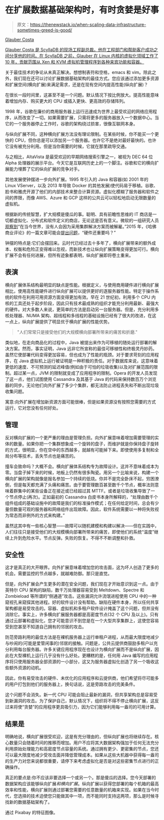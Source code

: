 # 在扩展数据基础架构时，有时贪婪是好事

> 原文：<https://thenewstack.io/when-scaling-data-infrastructure-sometimes-greed-is-good/>

[](https://www.linkedin.com/in/glommer/?originalSubdomain=ca)

[Glauber Costa](https://www.linkedin.com/in/glommer/?originalSubdomain=ca)

[Glauber Costa 是 ScyllaDB 的现场工程副总裁。他在工程部门和帮助客户成功之间分享他的时间。在 ScyllaDB 之前，Glauber 在 Linux 内核的虚拟化领域工作了 10 年，贡献范围从 Xen 和 KVM 虚拟机管理程序到各种来宾功能和容器。](https://www.linkedin.com/in/glommer/?originalSubdomain=ca)

[](https://www.linkedin.com/in/glommer/?originalSubdomain=ca)[](https://www.linkedin.com/in/glommer/?originalSubdomain=ca)

关于最佳技术的争论从未真正解决。想想制表符和空格，emacs 和 vim。除此之外，我们现在还可以讨论扩展数据基础架构的最佳方式。您应该通过添加更多资源和扩展空间(横向扩展)来满足需求，还是在现有空间内提高性能(纵向扩展)？

在很长一段时间里，这甚至不是一个问题。默认情况下按比例放大。提高性能意味着增加内存、购买更大的 CPU 或插入更快、更高效的存储阵列。

1998 年，谷歌在廉价的商用服务器上运行迅速成为世界上最受欢迎的网络应用程序，从而改变了一切。如果需要扩展，只需将更多的服务器放入一个数据中心。当它的一个服务器停止工作时，谷歌的架构绕过损害，很像互联网本身。

与纵向扩展不同，这种横向扩展方法没有理论限制。在某些时候，你不能买一个更快的 CPU，但你总是可以添加另一个服务器。也许它不是绝对最好最快的。也许它没有被充分利用。但是当你需要的时候，它就在那里疏导交通。

与之相比，AltaVista 是最受欢迎的早期网络搜索引擎之一，被视为 DEC 64 位 Alpha 处理器的展示平台。今天它是互联网历史上的一个脚注。谷歌和它的横向扩展能力埋葬了它的纵向扩展的竞争对手。

其他发展使钟摆进一步向外扩展。1995 年引入的 Java 和容器(如 2001 年的 Linux VServer，以及 2013 年导致 Docker 的其他发展)使代码易于移植。谷歌、脸书和雅虎开源了他们的内部技术来整合计算资源。虚拟化模糊了服务器和软件之间的界限，而像 AWS、Azure 和 GCP 这样的公共云可以轻松地启动无限数量的虚拟机。

根据新的传统智慧，扩大规模是傻瓜的事。聪明、具有前瞻性思维的 IT 商店是一切都虚拟化、分布式和软件定义的商店，无论这是否有意义。微软的一组研究人员[观察到](https://www.microsoft.com/en-us/research/publication/nobody-ever-got-fired-for-buying-a-cluster/?from=http%3A%2F%2Fresearch.microsoft.com%2Fapps%2Fpubs%2Fdefault.aspx%3Fid%3D179615)“在当今世界，没有人会因为采用集群解决方案而被解雇。”2015 年，《哈佛商业评论》的一篇文章可能会[提出问题](https://hbr.org/2015/06/does-hardware-even-matter-anymore)，“硬件还重要吗？”

钟摆的特点是:它们会摆回来。云时代已经过去十多年了，横向扩展带来的额外成本、权衡和危险正变得难以忽视，而新技术也让纵向扩展策略变得更加可行。横向扩展不会有任何进展，但所有迹象都表明，纵向扩展即将卷土重来。

## 表演

横向扩展体系结构最明显的缺点是性能。根据定义，与使用商用硬件进行横向扩展相比，使用高性能硬件进行纵向扩展可以提供更好的逐服务器性能。特定于操作系统的软件在利用可用资源方面变得更加有效。早在 21 世纪初，利用多个 CPU 内核的工具还处于起步阶段，因此只有技术最成熟的组织才能充分利用最新、最强大的硬件。对大多数人来说，更简单的方法是启动另一台服务器。但是，充分利用多核处理器、NUMA 架构、超线程和多线程的基础设施已经有了很大的改进，在这一点上，纵向扩展提供了明显优于横向扩展的性能优势。

> "人们常常只是接受他们的大规模横向部署所带来的痛苦和折磨."

类似地，在走向商品化的过程中，Java 被提出来作为可移植的随处运行部署的解决方案。然而，事实证明，Java 远非它所宣称的最佳可移植性和终极灵丹妙药。虽然它使部署代码变得更加容易，但也成为了性能的瓶颈。对于要求苛刻的应用程序，在 Java 虚拟机上运行被证明是一种积极的责任。对于数据库来说，这意味着更低的速度、不可预测的延迟峰值(例如由于可怕的垃圾收集)以及对扩展范围的限制。超过某一点，JVM 的限制就变成了应用程序的限制。Opera 的开发人员发现了这一点，他们试图使用 Cassandra 及其基于 Java 的代码来保持数百万个浏览器的同步。无论他们向外扩展了多少个集群，都无法防止进程丢失和不断出现垃圾收集问题。

寓意:向外扩展在增加新资源方面可能很棒，但是如果资源没有按照您需要的方式运行，它对您没有任何好处。

## 管理

反对横向扩展的一个更严重的理由是管理负担。向外扩展意味着增加需要管理的实体的数量。如果你把一个集群想象成一个旋转的盘子，而维护就是你保持盘子旋转的方式，很明显，你在空中的东西越多，就越有可能掉下来。即使使用多复制和全局分布等技术，丢失节点也是痛苦的。

撞车会致命吗？大概不会。横向扩展体系结构专为故障设计。这并不意味着成本为零。当盘子掉下来的时候，地板上仍然有很多陶瓷。用另一个比喻来说，构建一个横向扩展的架构就像是报名参加一个持续的低烧。你并不是完全卧床不起，穷困潦倒，但是每天都充满了头痛和痛苦。由于要管理数百甚至数千个节点，概率法则意味着群集中的某些设备正在接近或已经超过其 MTTF。或者是垃圾收集导致了一个节点停止(再次)。正如最初的 Cassandra 白皮书本身所解释的，“处理由数千个组件组成的基础设施中的故障是我们的标准操作模式；在任何给定时间，总会有少量但数量可观的服务器和网络组件出现故障。因此，软件系统需要以一种将失败视为常态而非例外的方式来构建。”

虽然这其中有一些核心智慧——故障可以随机建模和构建以解决——但在实践中，人们往往只是接受他们的大规模横向部署所带来的痛苦，即使他们的系统“温度”继续上升到危险水平。节点反弹。失败的恢复。不得不不断调整和扑救。

## 安全性

这才是真正的大开眼界。向外扩展意味着增加您的攻击面，这为坏人创造了更多的机会。需要监控的节点越多，就越难防御。那只是直觉。

但是，向外扩展会产生更多的潜在安全问题，我们现在才开始意识到这一点。由于英特尔 CPU 架构的缺陷，数千万处理器容易受到 Meltdown、Spectre 和 Zombieload 等所谓的“侧通道”攻击。这些漏洞允许流氓进程使用 CPU 中的一种窥视孔来窥探其他进程。好的软件设计没有帮助。缺陷在硬件本身，所以任何共享架构都是易受攻击的。容器、虚拟机和多租户软件设计掩盖了这个问题，但并没有消除它。事实上，许多横向扩展服务器都是高密度节点(32 个 CPU 及以上)。只有通过云部署和虚拟化，您才可能意识不到您是在一个大型共享集群上，这使您容易受到您甚至不知道自己拥有的邻居的攻击。

防范旁路利用的最佳方法是在裸机服务器上运行单租户进程，从而最大限度地减少与吵闹的(可能是爱管闲事的)邻居的接触。问题是，公共云提供商鼓励多租户以充分利用每台服务器。许多关键应用程序现在也设计为横向扩展而不是纵向扩展，因此在大型裸机上运行几乎没有什么好处。更糟糕的是，任何用 Java 编写的应用程序将只使用服务器全部资源的一小部分，这又为服务器虚拟化创造了另一个吸收这些额外资源的动机。

因此，你有易受攻击的硬件、未优化的应用程序和云提供商，他们希望将尽可能多的用户打包到他们的服务器上，换句话说，这是旁路攻击的完美条件。

这个问题不会消失。新一代 CPU 可能会阻止最新的漏洞，但共享架构总是容易受到新漏洞的攻击。为了保护自己，默认情况下，组织将不得不停止横向扩展，这反过来将使“贪婪”的应用程序更具吸引力，因为它们能够利用每一盎司的可用计算。

## 结果是

明确地说，横向扩展很受欢迎，这是有充分理由的，但纵向扩展也将继续存在。核心数量只会随着时间的推移而增加。用户不应将其大数据架构强加于任何无法充分利用原始处理能力和高密度节点容量的系统。通过拥有更少、更密集的节点，您还可以最大限度地减少受攻击面并降低管理成本。如果从这些大机器中获得每一盎司的生产力对您来说都很重要，请停下来考虑虚拟化是否是对这些密集节点进行的正确操作。

真正的要点是:你不应该非要选择一个或另一个。那是傻瓜的选择。您今天部署的数据架构应该能够纵向扩展*和横向扩展*。纵向扩展以获得您部署的每个机箱的最高效率和性能，横向扩展则通过部署您需要的任意数量的机箱来实现。如果在当今时代，您选择的技术迫使您只能做其中一项，而不能同时支持这两项，那么是时候寻找新的数据基础架构了。

通过 Pixabay 的特征图像。

<svg xmlns:xlink="http://www.w3.org/1999/xlink" viewBox="0 0 68 31" version="1.1"><title>Group</title> <desc>Created with Sketch.</desc></svg>